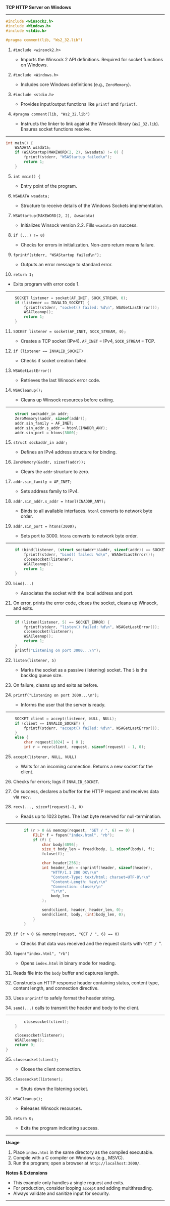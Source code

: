 **TCP HTTP Server on Windows**

---

```c
#include <winsock2.h>
#include <Windows.h>
#include <stdio.h>

#pragma comment(lib, "Ws2_32.lib")
```

1. `#include <winsock2.h>`

   * Imports the Winsock 2 API definitions. Required for socket functions on Windows.
2. `#include <Windows.h>`

   * Includes core Windows definitions (e.g., `ZeroMemory`).
3. `#include <stdio.h>`

   * Provides input/output functions like `printf` and `fprintf`.
4. `#pragma comment(lib, "Ws2_32.lib")`

   * Instructs the linker to link against the Winsock library (`Ws2_32.lib`). Ensures socket functions resolve.

---

```c
int main() {
    WSADATA wsadata;
    if (WSAStartup(MAKEWORD(2, 2), &wsadata) != 0) {
        fprintf(stderr, "WSAStartup failed\n");
        return 1;
    }
```

5. `int main() {`

   * Entry point of the program.
6. `WSADATA wsadata;`

   * Structure to receive details of the Windows Sockets implementation.
7. `WSAStartup(MAKEWORD(2, 2), &wsadata)`

   * Initializes Winsock version 2.2. Fills `wsadata` on success.
8. `if (...) != 0)`

   * Checks for errors in initialization. Non-zero return means failure.
9. `fprintf(stderr, "WSAStartup failed\n");`

   * Outputs an error message to standard error.
10. `return 1;`

* Exits program with error code 1.

---

```c
    SOCKET listener = socket(AF_INET, SOCK_STREAM, 0);
    if (listener == INVALID_SOCKET) {
        fprintf(stderr, "socket() failed: %d\n", WSAGetLastError());
        WSACleanup();
        return 1;
    }
```

11. `SOCKET listener = socket(AF_INET, SOCK_STREAM, 0);`

    * Creates a TCP socket (IPv4). `AF_INET` = IPv4, `SOCK_STREAM` = TCP.
12. `if (listener == INVALID_SOCKET)`

    * Checks if socket creation failed.
13. `WSAGetLastError()`

    * Retrieves the last Winsock error code.
14. `WSACleanup();`

    * Cleans up Winsock resources before exiting.

---

```c
    struct sockaddr_in addr;
    ZeroMemory(&addr, sizeof(addr));
    addr.sin_family = AF_INET;
    addr.sin_addr.s_addr = htonl(INADDR_ANY);
    addr.sin_port = htons(3000);
```

15. `struct sockaddr_in addr;`

    * Defines an IPv4 address structure for binding.
16. `ZeroMemory(&addr, sizeof(addr));`

    * Clears the `addr` structure to zero.
17. `addr.sin_family = AF_INET;`

    * Sets address family to IPv4.
18. `addr.sin_addr.s_addr = htonl(INADDR_ANY);`

    * Binds to all available interfaces. `htonl` converts to network byte order.
19. `addr.sin_port = htons(3000);`

    * Sets port to 3000. `htons` converts to network byte order.

---

```c
    if (bind(listener, (struct sockaddr*)&addr, sizeof(addr)) == SOCKET_ERROR) {
        fprintf(stderr, "bind() failed: %d\n", WSAGetLastError());
        closesocket(listener);
        WSACleanup();
        return 1;
    }
```

20. `bind(...)`

    * Associates the socket with the local address and port.
21. On error, prints the error code, closes the socket, cleans up Winsock, and exits.

---

```c
    if (listen(listener, 5) == SOCKET_ERROR) {
        fprintf(stderr, "listen() failed: %d\n", WSAGetLastError());
        closesocket(listener);
        WSACleanup();
        return 1;
    }
    printf("Listening on port 3000...\n");
```

22. `listen(listener, 5)`

    * Marks the socket as a passive (listening) socket. The `5` is the backlog queue size.
23. On failure, cleans up and exits as before.
24. `printf("Listening on port 3000...\n");`

    * Informs the user that the server is ready.

---

```c
    SOCKET client = accept(listener, NULL, NULL);
    if (client == INVALID_SOCKET) {
        fprintf(stderr, "accept() failed: %d\n", WSAGetLastError());
    }
    else {
        char request[1024] = { 0 };
        int r = recv(client, request, sizeof(request) - 1, 0);
```

25. `accept(listener, NULL, NULL)`

    * Waits for an incoming connection. Returns a new socket for the client.
26. Checks for errors; logs if `INVALID_SOCKET`.
27. On success, declares a buffer for the HTTP request and receives data via `recv`.
28. `recv(..., sizeof(request)-1, 0)`

    * Reads up to 1023 bytes. The last byte reserved for null-termination.

---

```c
        if (r > 0 && memcmp(request, "GET / ", 6) == 0) {
            FILE* f = fopen("index.html", "rb");
            if (f) {
                char body[4096];
                size_t body_len = fread(body, 1, sizeof(body), f);
                fclose(f);

                char header[256];
                int header_len = snprintf(header, sizeof(header),
                    "HTTP/1.1 200 OK\r\n"
                    "Content-Type: text/html; charset=UTF-8\r\n"
                    "Content-Length: %zu\r\n"
                    "Connection: close\r\n"
                    "\r\n",
                    body_len
                );

                send(client, header, header_len, 0);
                send(client, body, (int)body_len, 0);
            }
        }
```

29. `if (r > 0 && memcmp(request, "GET / ", 6) == 0)`

    * Checks that data was received and the request starts with `"GET / `".
30. `fopen("index.html", "rb")`

    * Opens `index.html` in binary mode for reading.
31. Reads file into the `body` buffer and captures length.
32. Constructs an HTTP response header containing status, content type, content length, and connection directive.
33. Uses `snprintf` to safely format the header string.
34. `send(...)` calls to transmit the header and body to the client.

---

```c
        closesocket(client);
    }

    closesocket(listener);
    WSACleanup();
    return 0;
}
```

35. `closesocket(client);`

    * Closes the client connection.
36. `closesocket(listener);`

    * Shuts down the listening socket.
37. `WSACleanup();`

    * Releases Winsock resources.
38. `return 0;`

    * Exits the program indicating success.

---

**Usage**

1. Place `index.html` in the same directory as the compiled executable.
2. Compile with a C compiler on Windows (e.g., MSVC).
3. Run the program; open a browser at `http://localhost:3000/`.

**Notes & Extensions**

* This example only handles a single request and exits.
* For production, consider looping `accept` and adding multithreading.
* Always validate and sanitize input for security.

---
